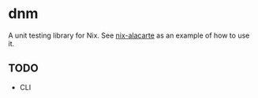 # dnm
A unit testing library for Nix. See
[nix-alacarte](https://github.com/ilkecan/nix-alacarte) as an example of how to
use it.

## TODO
- CLI
